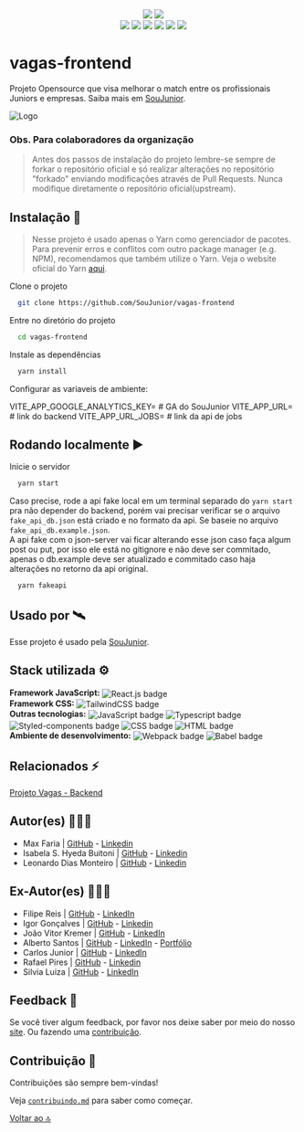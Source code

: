 
<div align="center">
  <img src="https://api.netlify.com/api/v1/badges/5ddd4df3-b319-4622-bf22-a16e2f66b52f/deploy-status" />
   <img src="https://img.shields.io/badge/status-developing-blue" />
</div>
<div align="center">
  <img src="https://img.shields.io/badge/React-%2320232a.svg?&logo=react&logoColor=%2361DAFB" />
  <img src="https://img.shields.io/badge/TypeScript-007ACC?&logo=typescript&logoColor=white" />
  <img src="https://img.shields.io/badge/-Axios-%23000000" />
  <img src="https://img.shields.io/badge/TailwindCSS-%2338B2AC.svg?&logo=tailwind-css&logoColor=white" />
  <img src="https://img.shields.io/badge/styled--components-DB7093?&logo=styled-components&logoColor=white" />
  <img src="https://img.shields.io/badge/prettier-1A2C34?&logo=prettier&logoColor=F7BA3E" />
</div>

# vagas-frontend

Projeto Opensource que visa melhorar o match entre os profissionais Juniors e empresas. Saiba mais em [SouJunior](https://www.soujunior.tech/).

![Logo](./logo-soujunior.png)

### Obs. Para colaboradores da organização

> Antes dos passos de instalação do projeto lembre-se sempre de forkar o repositório oficial e só realizar alterações no repositório "forkado" enviando modificações através de Pull Requests.
> Nunca modifique diretamente o repositório oficial(upstream).

## Instalação 🔽

> Nesse projeto é usado apenas o Yarn como gerenciador de pacotes. Para prevenir erros e conflitos com outro package manager (e.g. NPM), recomendamos que também utilize o Yarn. Veja o website oficial do Yarn [aqui](https://yarnpkg.com/).

Clone o projeto

```bash
  git clone https://github.com/SouJunior/vagas-frontend
```

Entre no diretório do projeto

```bash
  cd vagas-frontend
```

Instale as dependências

```bash
  yarn install
```

Configurar as variaveis de ambiente:

VITE_APP_GOOGLE_ANALYTICS_KEY= # GA do SouJunior
VITE_APP_URL= # link do backend
VITE_APP_URL_JOBS= # link da api de jobs

## Rodando localmente ▶

Inicie o servidor

```bash
  yarn start
```

Caso precise, rode a api fake local em um terminal separado do `yarn start` pra não depender do backend, porém vai precisar verificar se o arquivo `fake_api_db.json` está criado e no formato da api. Se baseie no arquivo `fake_api_db.example.json`.  
A api fake com o json-server vai ficar alterando esse json caso faça algum post ou put, por isso ele está no gitignore e não deve ser commitado, apenas o db.example deve ser atualizado e commitado caso haja alterações no retorno da api original.

```bash
  yarn fakeapi
```

## Usado por 🛰

Esse projeto é usado pela [SouJunior](https://github.com/SouJunior).

## Stack utilizada ⚙

**Framework JavaScript:**
<img align="center" alt="React.js badge" src="https://img.shields.io/badge/React-20232A?style=for-the-badge&logo=react&logoColor=61DAFB">  
**Framework CSS:**
<img align="center" alt="TailwindCSS badge" src="https://img.shields.io/badge/Tailwind_CSS-38B2AC?style=for-the-badge&logo=tailwind-css&logoColor=white">  
**Outras tecnologias:**
<img align="center" alt="JavaScript badge" src="https://img.shields.io/badge/JavaScript-F7DF1E?style=for-the-badge&logo=javascript&logoColor=black">
<img align="center" alt="Typescript badge" src="https://img.shields.io/badge/TypeScript-007ACC?style=for-the-badge&logo=typescript&logoColor=white">
<img align="center" alt="Styled-components badge" src="https://img.shields.io/badge/styled--components-DB7093?style=for-the-badge&logo=styled-components&logoColor=white">
<img align="center" alt="CSS badge" src="https://img.shields.io/badge/CSS3-1572B6?style=for-the-badge&logo=css3&logoColor=white">
<img align="center" alt="HTML badge" src="https://img.shields.io/badge/HTML5-E34F26?style=for-the-badge&logo=html5&logoColor=white">  
**Ambiente de desenvolvimento:**
<img align="center" alt="Webpack badge" src="https://img.shields.io/badge/WEBPACK-2d7eee?style=for-the-badge&logo=webpack&logoColor=white">
<img align="center" alt="Babel badge" src="https://img.shields.io/badge/babel-f5da55?style=for-the-badge&logo=babel&logoColor=white">

## Relacionados ⚡

[Projeto Vagas - Backend](https://github.com/SouJunior/vagas-backend)


## Autor(es) 🙎🏻‍♂️

-   Max Faria | [GitHub](https://github.com/max-faria) - [Linkedin](https://www.linkedin.com/in/maxfariaa/)
-   Isabela S. Hyeda Buitoni | [GitHub](https://github.com/isabelahyeda) - [Linkedin](https://www.linkedin.com/in/isabelahyeda/)
-   Leonardo Dias Monteiro | [GitHub](https://github.com/Leodias2204) - [Linkedin](https://www.linkedin.com/in/leonardo-dias-monteiro-54642264/)

## Ex-Autor(es) 🙎🏻‍♂️

-   Filipe Reis | [GitHub](https://github.com/FilipeLeoni) - [LinkedIn](https://www.linkedin.com/in/filipe-leoni-5745551a8/)
-   Igor Gonçalves | [GitHub](https://github.com/igords-goncalves) - [Linkedin](https://www.linkedin.com/in/igords-goncalves/)
- João Vitor Kremer | [GitHub](https://github.com/JoaoKremerDev) - [LinkedIn](https://www.linkedin.com/in/joaokremer/)
-   Alberto Santos | [GitHub](https://github.com/allbertuu) - [LinkedIn](https://www.linkedin.com/in/albertov-albuquerque/) - [Portfólio](https://portfolio-allbertuu.vercel.app/)
-   Carlos Junior | [GitHub](https://github.com/CarlosJunioor) - [LinkedIn](https://www.linkedin.com/in/carlosjuniordev/)
-   Rafael Pires | [GitHub](https://github.com/RafaelPires2) - [Linkedin](https://www.linkedin.com/in/rafael-pires-075891212/)
-   Silvia Luiza | [GitHub](https://github.com/SilviaLTeixeira) - [LinkedIn](https://www.linkedin.com/in/silvialuiza/)

## Feedback 💬

Se você tiver algum feedback, por favor nos deixe saber por meio do nosso [site](https://soujunior.tech). Ou fazendo uma [contribuição](#contribuição-).

## Contribuição 💙

Contribuições são sempre bem-vindas!

Veja [`contribuindo.md`](contribuindo.md) para saber como começar.

[Voltar ao 🔝](#vagas-frontend)
